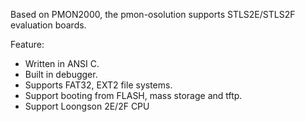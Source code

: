 Based on PMON2000, the pmon-osolution supports STLS2E/STLS2F evaluation boards.

Feature:
  * Written in ANSI C.
  * Built in debugger.
  * Supports FAT32, EXT2 file systems.
  * Support booting from FLASH, mass storage and tftp.
  * Support Loongson 2E/2F CPU